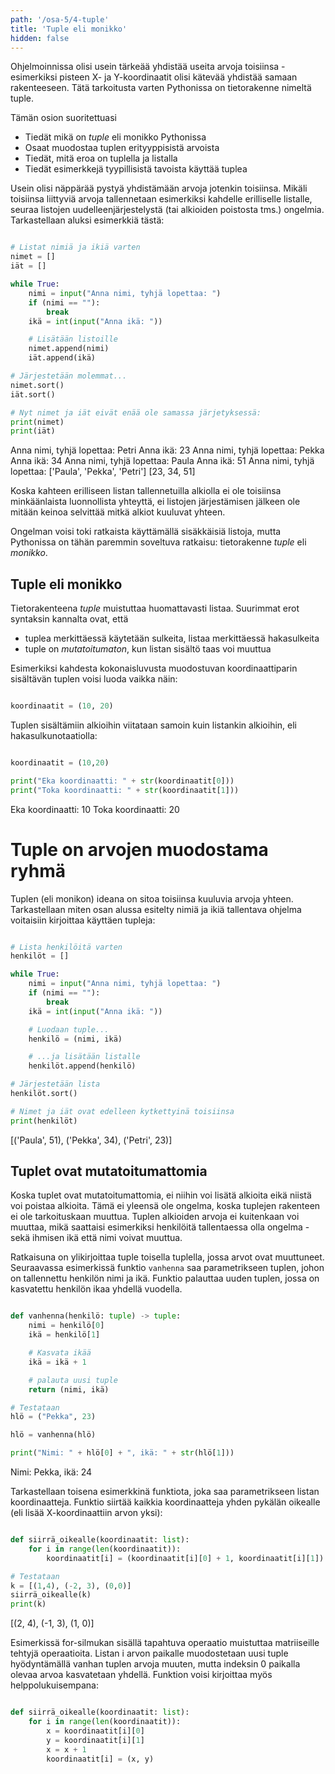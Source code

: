 ```yaml
---
path: '/osa-5/4-tuple'
title: 'Tuple eli monikko'
hidden: false
---
```


<text-box variant='learningObjectives' name='Oppimistavoitteet'>

Ohjelmoinnissa olisi usein tärkeää yhdistää useita arvoja toisiinsa - esimerkiksi pisteen X- ja Y-koordinaatit olisi kätevää yhdistää samaan rakenteeseen. Tätä tarkoitusta varten Pythonissa on tietorakenne nimeltä tuple.

Tämän osion suoritettuasi

- Tiedät mikä on _tuple_ eli monikko Pythonissa
- Osaat muodostaa tuplen erityyppisistä arvoista
- Tiedät, mitä eroa on tuplella ja listalla
- Tiedät esimerkkejä tyypillisistä tavoista käyttää tuplea

</text-box>

Usein olisi näppärää pystyä yhdistämään arvoja jotenkin toisiinsa. Mikäli toisiinsa liittyviä arvoja tallennetaan esimerkiksi kahdelle erilliselle listalle, seuraa listojen uudelleenjärjestelystä (tai alkioiden poistosta tms.) ongelmia. Tarkastellaan aluksi esimerkkiä tästä:

```python

# Listat nimiä ja ikiä varten
nimet = []
iät = []

while True:
    nimi = input("Anna nimi, tyhjä lopettaa: ")
    if (nimi == ""):
        break
    ikä = int(input("Anna ikä: "))

    # Lisätään listoille
    nimet.append(nimi)
    iät.append(ikä)

# Järjestetään molemmat...
nimet.sort()
iät.sort()

# Nyt nimet ja iät eivät enää ole samassa järjetyksessä:
print(nimet)
print(iät)

```

<sample-output>

Anna nimi, tyhjä lopettaa: Petri
Anna ikä: 23
Anna nimi, tyhjä lopettaa: Pekka
Anna ikä: 34
Anna nimi, tyhjä lopettaa: Paula
Anna ikä: 51
Anna nimi, tyhjä lopettaa:
['Paula', 'Pekka', 'Petri']
[23, 34, 51]

</sample-output>

Koska kahteen erilliseen listan tallennetuilla alkiolla ei ole toisiinsa minkäänlaista luonnollista yhteyttä, ei listojen järjestämisen jälkeen ole mitään keinoa selvittää mitkä alkiot kuuluvat yhteen.

Ongelman voisi toki ratkaista käyttämällä sisäkkäisiä listoja, mutta Pythonissa on tähän paremmin soveltuva ratkaisu: tietorakenne _tuple_ eli _monikko_.

## Tuple eli monikko

Tietorakenteena _tuple_ muistuttaa huomattavasti listaa. Suurimmat erot syntaksin kannalta ovat, että

* tuplea merkittäessä käytetään sulkeita, listaa merkittäessä hakasulkeita
* tuple on _mutatoitumaton_, kun listan sisältö taas voi muuttua

Esimerkiksi kahdesta kokonaisluvusta muodostuvan koordinaattiparin sisältävän tuplen voisi luoda vaikka näin:

```python

koordinaatit = (10, 20)

```

Tuplen sisältämiin alkioihin viitataan samoin kuin listankin alkioihin, eli hakasulkunotaatiolla:

```python

koordinaatit = (10,20)

print("Eka koordinaatti: " + str(koordinaatit[0]))
print("Toka koordinaatti: " + str(koordinaatit[1]))

```

<sample-output>

Eka koordinaatti: 10
Toka koordinaatti: 20

</sample-output>

# Tuple on arvojen muodostama ryhmä

Tuplen (eli monikon) ideana on sitoa toisiinsa kuuluvia arvoja yhteen. Tarkastellaan miten osan alussa esitelty nimiä ja ikiä tallentava ohjelma voitaisiin kirjoittaa käyttäen tupleja:

```python

# Lista henkilöitä varten
henkilöt = []

while True:
    nimi = input("Anna nimi, tyhjä lopettaa: ")
    if (nimi == ""):
        break
    ikä = int(input("Anna ikä: "))

    # Luodaan tuple...
    henkilö = (nimi, ikä)

    # ...ja lisätään listalle
    henkilöt.append(henkilö)

# Järjestetään lista
henkilöt.sort()

# Nimet ja iät ovat edelleen kytkettyinä toisiinsa
print(henkilöt)

```

<sample-output>

[('Paula', 51), ('Pekka', 34), ('Petri', 23)]

</sample-output>



## Tuplet ovat mutatoitumattomia

Koska tuplet ovat mutatoitumattomia, ei niihin voi lisätä alkioita eikä niistä voi poistaa alkioita. Tämä ei yleensä ole ongelma, koska tuplejen rakenteen ei ole tarkoituskaan muuttua. Tuplen alkioiden arvoja ei kuitenkaan voi muuttaa, mikä saattaisi esimerkiksi henkilöitä tallentaessa olla ongelma - sekä ihmisen ikä että nimi voivat muuttua.

Ratkaisuna on ylikirjoittaa tuple toisella tuplella, jossa arvot ovat muuttuneet. Seuraavassa esimerkissä funktio `vanhenna` saa parametrikseen tuplen, johon on tallennettu henkilön nimi ja ikä. Funktio palauttaa uuden tuplen, jossa on kasvatettu henkilön ikaa yhdellä vuodella.

```python

def vanhenna(henkilö: tuple) -> tuple:
    nimi = henkilö[0]
    ikä = henkilö[1]

    # Kasvata ikää
    ikä = ikä + 1

    # palauta uusi tuple
    return (nimi, ikä)

# Testataan
hlö = ("Pekka", 23)

hlö = vanhenna(hlö)

print("Nimi: " + hlö[0] + ", ikä: " + str(hlö[1]))

```

<sample-output>

Nimi: Pekka, ikä: 24

</sample-output>

Tarkastellaan toisena esimerkkinä funktiota, joka saa parametrikseen listan koordinaatteja. Funktio siirtää kaikkia koordinaatteja yhden pykälän oikealle (eli lisää X-koordinaattiin arvon yksi):

```python

def siirrä_oikealle(koordinaatit: list):
    for i in range(len(koordinaatit)):
        koordinaatit[i] = (koordinaatit[i][0] + 1, koordinaatit[i][1])

# Testataan
k = [(1,4), (-2, 3), (0,0)]
siirrä_oikealle(k)
print(k)


```

<sample-output>

[(2, 4), (-1, 3), (1, 0)]

</sample-output>

Esimerkissä for-silmukan sisällä tapahtuva operaatio muistuttaa matriiseille tehtyjä operaatioita. Listan i arvon paikalle muodostetaan uusi tuple hyödyntämällä vanhan tuplen arvoja muuten, mutta indeksin 0 paikalla olevaa arvoa kasvatetaan yhdellä. Funktion voisi kirjoittaa myös helppolukuisempana:

```python

def siirrä_oikealle(koordinaatit: list):
    for i in range(len(koordinaatit)):
        x = koordinaatit[i][0]
        y = koordinaatit[i][1]
        x = x + 1
        koordinaatit[i] = (x, y)

```


